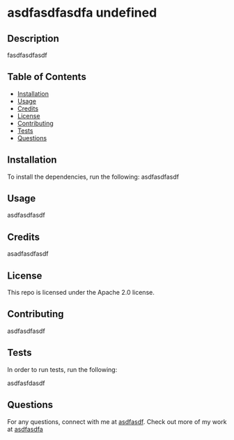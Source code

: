 
  
  # asdfasdfasdfa undefined

  ## Description

  fasdfasdfasdf

  ## Table of Contents

  * [Installation](#installation)
  * [Usage](#usage)
  * [Credits](#credit)
  * [License](#license)
  * [Contributing](#contributors)
  * [Tests](#tests)
  * [Questions](#questions)
  
  ## Installation
  To install the dependencies, run the following: 
  asdfasdfasdf

  ## Usage 
  asdfasdfasdf

  ## Credits 
  asadfasdfasdf

  ## License  

  This repo is licensed under the Apache 2.0 license. 

  ## Contributing
  asdfasdfasdf

  ## Tests
  In order to run tests, run the following:

  asdfasfdasdf

  ## Questions
  For any questions, connect with me at [asdfasdf](mailto:asdfasdf). Check out more of my work at [asdfasdfa](https://github.com/asdfasdfa) 


